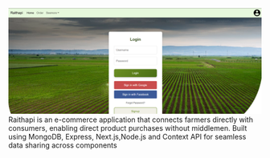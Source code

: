 ![Alt text](Raithapi.png)
Raithapi is an e-commerce application that connects farmers directly with consumers, enabling direct product purchases without middlemen. Built using MongoDB, Express, Next.js,Node.js and Context API for seamless data sharing across components
